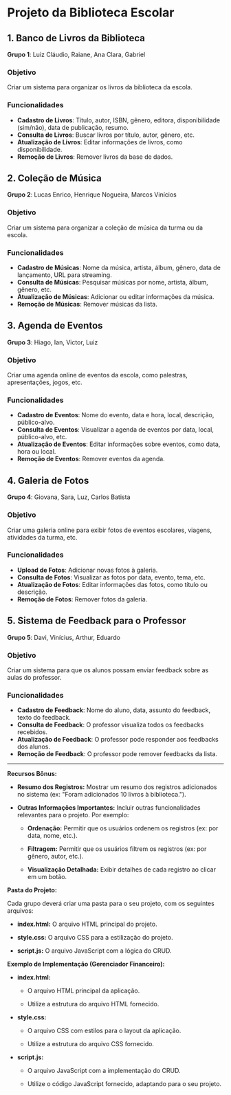 # Projeto da Biblioteca Escolar

## 1. Banco de Livros da Biblioteca

**Grupo 1**: Luiz Cláudio, Raiane, Ana Clara, Gabriel

### Objetivo

Criar um sistema para organizar os livros da biblioteca da escola.

### Funcionalidades

- **Cadastro de Livros**: Título, autor, ISBN, gênero, editora, disponibilidade (sim/não), data de publicação, resumo.
- **Consulta de Livros**: Buscar livros por título, autor, gênero, etc.
- **Atualização de Livros**: Editar informações de livros, como disponibilidade.
- **Remoção de Livros**: Remover livros da base de dados.

## 2. Coleção de Música

**Grupo 2**: Lucas Enrico, Henrique Nogueira, Marcos Vinícios

### Objetivo

Criar um sistema para organizar a coleção de música da turma ou da escola.

### Funcionalidades

- **Cadastro de Músicas**: Nome da música, artista, álbum, gênero, data de lançamento, URL para streaming.
- **Consulta de Músicas**: Pesquisar músicas por nome, artista, álbum, gênero, etc.
- **Atualização de Músicas**: Adicionar ou editar informações da música.
- **Remoção de Músicas**: Remover músicas da lista.

## 3. Agenda de Eventos

**Grupo 3**: Hiago, Ian, Victor, Luiz

### Objetivo

Criar uma agenda online de eventos da escola, como palestras, apresentações, jogos, etc.

### Funcionalidades

- **Cadastro de Eventos**: Nome do evento, data e hora, local, descrição, público-alvo.
- **Consulta de Eventos**: Visualizar a agenda de eventos por data, local, público-alvo, etc.
- **Atualização de Eventos**: Editar informações sobre eventos, como data, hora ou local.
- **Remoção de Eventos**: Remover eventos da agenda.

## 4. Galeria de Fotos

**Grupo 4**: Giovana, Sara, Luz, Carlos Batista

### Objetivo

Criar uma galeria online para exibir fotos de eventos escolares, viagens, atividades da turma, etc.

### Funcionalidades

- **Upload de Fotos**: Adicionar novas fotos à galeria.
- **Consulta de Fotos**: Visualizar as fotos por data, evento, tema, etc.
- **Atualização de Fotos**: Editar informações das fotos, como título ou descrição.
- **Remoção de Fotos**: Remover fotos da galeria.

## 5. Sistema de Feedback para o Professor

**Grupo 5**: Davi, Vinícius, Arthur, Eduardo

### Objetivo

Criar um sistema para que os alunos possam enviar feedback sobre as aulas do professor.

### Funcionalidades

- **Cadastro de Feedback**: Nome do aluno, data, assunto do feedback, texto do feedback.
- **Consulta de Feedback**: O professor visualiza todos os feedbacks recebidos.
- **Atualização de Feedback**: O professor pode responder aos feedbacks dos alunos.
- **Remoção de Feedback**: O professor pode remover feedbacks da lista.



----------------

**Recursos Bônus:**

- **Resumo dos Registros:** Mostrar um resumo dos registros adicionados no sistema (ex: "Foram adicionados 10 livros à biblioteca.").
    
- **Outras Informações Importantes:** Incluir outras funcionalidades relevantes para o projeto. Por exemplo:
    
    - **Ordenação:** Permitir que os usuários ordenem os registros (ex: por data, nome, etc.).
        
    - **Filtragem:** Permitir que os usuários filtrem os registros (ex: por gênero, autor, etc.).
        
    - **Visualização Detalhada:** Exibir detalhes de cada registro ao clicar em um botão.


**Pasta do Projeto:**

Cada grupo deverá criar uma pasta para o seu projeto, com os seguintes arquivos:

- **index.html:** O arquivo HTML principal do projeto.
    
- **style.css:** O arquivo CSS para a estilização do projeto.
    
- **script.js:** O arquivo JavaScript com a lógica do CRUD.
    

**Exemplo de Implementação (Gerenciador Financeiro):**

- **index.html:**
    
    - O arquivo HTML principal da aplicação.
        
    - Utilize a estrutura do arquivo HTML fornecido.
        
- **style.css:**
    
    - O arquivo CSS com estilos para o layout da aplicação.
        
    - Utilize a estrutura do arquivo CSS fornecido.
        
- **script.js:**
    
    - O arquivo JavaScript com a implementação do CRUD.
        
    - Utilize o código JavaScript fornecido, adaptando para o seu projeto.